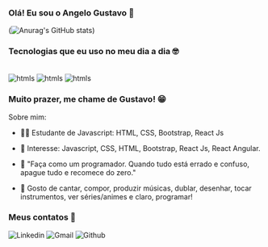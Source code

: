 ### Olá! Eu sou o Angelo Gustavo 🤙 


(![Anurag's GitHub stats](https://github-readme-stats.vercel.app/api?username=SouAngelo&show_icons=true&theme=dracula))

### Tecnologias que eu uso no meu dia a dia 🤓

<div style='display: inline-block'><br/>
<img align='center' alt='htmls' src='https://img.shields.io/badge/HTML5-E34F26?style=for-the-badge&logo=html5&logoColor=white'>
<img align='center' alt='htmls' src='https://img.shields.io/badge/CSS3-1572B6?style=for-the-badge&logo=css3&logoColor=white'>
<img align='center' alt='htmls' src='https://img.shields.io/badge/JavaScript-F7DF1E?style=for-the-badge&logo=javascript&logoColor=black'>
</div><br/>

### Muito prazer, me chame de Gustavo! 😁

Sobre mim:

- 👨‍🎓
Estudante de Javascript: HTML, CSS, Bootstrap, React Js

- 🔰 Interesse: Javascript, CSS, HTML, Bootstrap, React Js, React Angular. 

- 🤖 "Faça como um programador. Quando tudo está errado e confuso, apague tudo e recomece do zero."

- 🎵 Gosto de cantar, compor, produzir músicas, dublar, desenhar, tocar instrumentos, ver séries/animes e claro, programar! 

### Meus contatos 📱 <br/>

![Linkedin](https://img.shields.io/badge/LinkedIn-0077B5?style=for-the-badge&logo=linkedin&logoColor=white (https://linkedin.com/souangelogustavo))
![Gmail](https://img.shields.io/badge/Gmail-D14836?style=for-the-badge&logo=gmail&logoColor=white (https://gmail.com/angelotj43@gmail.com))
![Github](https://img.shields.io/badge/GitHub-100000?style=for-the-badge&logo=github&logoColor=white (https://github.com/SouAngelo))

